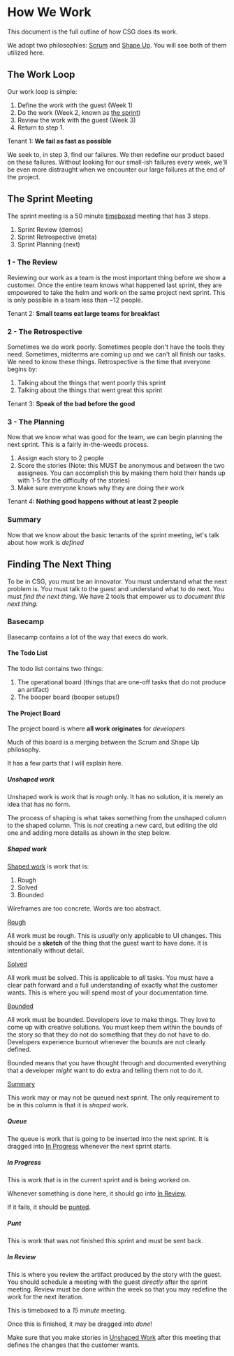 # How We Work

This document is the full outline of how CSG does its work.

We adopt two philosophies: [Scrum](https://scrumguides.org/scrum-guide.html) and [Shape Up](https://basecamp.com/shapeup). You will see both of them utilized here.

## The Work Loop

Our work loop is simple:

1. Define the work with the guest (Week 1)
2. Do the work (Week 2, known as [the sprint](https://scrumguides.org/scrum-guide.html#the-sprint))
3. Review the work with the guest (Week 3)
4. Return to step 1.

Tenant 1: **We fail as fast as possible**

We seek to, in step 3, find our failures. We then redefine our product based on these failures. Without looking for our small-ish failures every week, we'll be even more distraught when we encounter our large failures at the end of the project.

## The Sprint Meeting

The sprint meeting is a 50 minute [timeboxed](https://en.wikipedia.org/wiki/Timeboxing) meeting that has 3 steps.

1. Sprint Review (demos)
2. Sprint Retrospective (meta)
3. Sprint Planning (next)

### 1 - The Review

Reviewing our work as a team is the most important thing before we show a customer. Once the entire team knows what happened last sprint, they are empowered to take the helm and work on the same project next sprint. This is only possible in a team less than ~12 people.

Tenant 2: **Small teams eat large teams for breakfast**

### 2 - The Retrospective

Sometimes we do work poorly. Sometimes people don't have the tools they need. Sometimes, midterms are coming up and we can't all finish our tasks. We need to know these things. Retrospective is the time that everyone begins by:

1. Talking about the things that went poorly this sprint
2. Talking about the things that went great this sprint

Tenant 3: **Speak of the bad before the good**

### 3 - The Planning

Now that we know what was good for the team, we can begin planning the next sprint. This is a fairly in-the-weeds process.

1. Assign each story to 2 people
2. Score the stories (Note: this MUST be anonymous and between the two assignees. You can accomplish this by making them hold their hands up with 1-5 for the difficulty of the stories)
3. Make sure everyone knows why they are doing their work

Tenant 4: **Nothing good happens without at least 2 people**

### Summary

Now that we know about the basic tenants of the sprint meeting, let's talk about how work is *defined*

## Finding The Next Thing

To be in CSG, you must be an innovator. You must understand what the next problem is. You must talk to the guest and understand what to do next. You must *find the next thing*. We have 2 tools that empower us to *document this next thing*.

### Basecamp

Basecamp contains a lot of the way that execs do work.

#### The Todo List

The todo list contains two things:

1. The operational board (things that are one-off tasks that do not produce an artifact)
2. The booper board (booper setups!)

#### The Project Board

The project board is where **all work originates** for *developers*

Much of this board is a merging between the Scrum and Shape Up philosophy.

It has a few parts that I will explain here.

##### Unshaped work

Unshaped work is work that is *rough* only. It has no solution, it is merely an idea that has no form.

The process of shaping is what takes something from the unshaped column to the shaped column. This is *not* creating a new card, but editing the old one and adding more details as shown in the step below.

##### Shaped work

[Shaped work](https://basecamp.com/shapeup/1.1-chapter-02) is work that is:

1. Rough
2. Solved
3. Bounded

Wireframes are too concrete. Words are too abstract.

<ins>Rough</ins>

All work must be rough. This is *usually* only applicable to UI changes. This should be a **sketch** of the thing that the guest want to have done. It is intentionally without detail.

<ins>Solved</ins>

All work must be solved. This is applicable to *all* tasks. You must have a clear path forward and a full understanding of exactly what the customer wants. This is where you will spend most of your documentation time.

<ins>Bounded</ins>

All work must be bounded. Developers *love* to make things. They love to come up with creative solutions. You must keep them within the bounds of the story so that they do not do something that they do not have to do. Developers experience burnout whenever the bounds are not clearly defined.

Bounded means that you have thought through and documented everything that a developer *might* want to do extra and telling them not to do it.

<ins>Summary</ins>

This work may or may not be queued next sprint. The only requirement to be in this column is that it is *shaped* work.

##### Queue

The queue is work that is going to be inserted into the next sprint. It is dragged into [In Progress](#in-progress) whenever the next sprint starts.

##### In Progress

This is work that is in the current sprint and is being worked on.

Whenever something is done here, it should go into [In Review](#in-review).

If it fails, it should be [punted](#punt).

##### Punt

This is work that was not finished this sprint and must be sent back.

##### In Review

This is where you review the artifact produced by the story with the guest. You should schedule a meeting with the guest *directly* after the sprint meeting. Review must be done within the week so that you may redefine the work for the next iteration.

This is timeboxed to a *15 minute* meeting.

Once this is finished, it may be dragged into *done*!

Make sure that you make stories in [Unshaped Work](#unshaped-work) after this meeting that defines the changes that the customer wants.